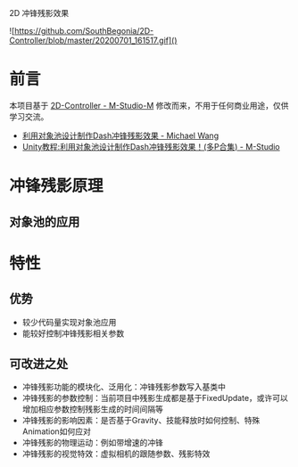 2D 冲锋残影效果

![https://github.com/SouthBegonia/2D-Controller/blob/master/20200701_161517.gif]()

# 前言

本项目基于 [2D-Controller - M-Studio-M](https://github.com/M-Studio-M/2D-Controller) 修改而来，不用于任何商业用途，仅供学习交流。

- [利用对象池设计制作Dash冲锋残影效果 - Michael Wang](https://mp.weixin.qq.com/s?__biz=MzU5MjQ1NTEwOA==&mid=2247509607&idx=1&sn=8ddc37539d013b5b7a735ad60e0c2f93&chksm=fe1d92ccc96a1bda2d857f1ca80be0dd003dc311481d329754c12626cc0906d3d2fe1d2f2997&mpshare=1&scene=23&srcid=&sharer_sharetime=1593328804698&sharer_shareid=3700fe0c888383356811eb94c58328eb#rd)
- [Unity教程:利用对象池设计制作Dash冲锋残影效果！(多P合集) - M-Studio](https://www.bilibili.com/video/av83771678?p=2)



# 冲锋残影原理

## 对象池的应用



# 特性

## 优势

- 较少代码量实现对象池应用
- 能较好控制冲锋残影相关参数

## 可改进之处

- 冲锋残影功能的模块化、泛用化：冲锋残影参数写入基类中
- 冲锋残影的参数控制：当前项目中残影生成都是基于FixedUpdate，或许可以增加相应参数控制残影生成的时间间隔等
- 冲锋残影的影响因素：是否基于Gravity、技能释放时如何控制、特殊Animation如何应对
- 冲锋残影的物理运动：例如带增速的冲锋
- 冲锋残影的视觉特效：虚拟相机的跟随参数、残影特效